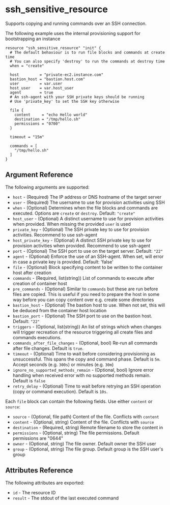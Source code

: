 # ssh_sensitive_resource

Supports copying and running commands over an
SSH connection.

The following example uses the internal provisioning support for bootstrapping an instance

```hcl
resource "ssh_sensitive_resource" "init" {
  # The default behaviour is to run file blocks and commands at create time
  # You can also specify 'destroy' to run the commands at destroy time
  when = "create"
  
  host         = "private-ec2.instance.com"
  bastion_host = "bastion.host.com"
  user         = var.user
  host_user    = var.host_user
  agent        = true
  # An ssh-agent with your SSH private keys should be running
  # Use 'private_key' to set the SSH key otherwise
  
  file {
    content     = "echo Hello world"
    destination = "/tmp/hello.sh"
    permissions = "0700"
  }
  
  timeout = "15m"
  
  commands = [
    "/tmp/hello.sh"
  ]
}
```

## Argument Reference

The following arguments are supported:

* `host` - (Required) The IP address or DNS hostname of the target server
* `user` - (Required) The username to use for provision activities using SSH
* `when` - (Optional) Determines when the file blocks and commands are executed. Options are `create` or `destroy`. Default: `"create"`
* `host_user` - (Optional) A distinct username to use for provision activities when provided. When missing the provided `user` is used
* `private_key` - (Optional) The SSH private key to use for provision activities. Recommend to use ssh-agent
* `host_private_key` - (Optional) A distinct SSH private key to use for provision activities when provided. Recommend to use ssh-agent
* `port` - (Optional) The SSH port to use on the target server. Default: `"22"`
* `agent` - (Optional) Enforce the use of an SSH-agent. When set, will error in case a private key is provided. Default: 'false'
* `file` - (Optional) Block specifying content to be written to the container host after creation
* `commands` - (Required, list(string)) List of commands to execute after creation of container host
* `pre_commands` - (Optional) Similar to `commands` but these are run before files are copied. This is useful if you need to prepare
  the host in some way before you can copy content over e.g. create some directories
* `bastion_host` - (Optional) The bastion host to use.  When not set, this will be deduced from the container host location
* `bastion_port` - (Optional) The SSH port to use on the bastion host. Default: `"22"`
* `triggers` - (Optional, list(string)) An list of strings which when changes will trigger recreation of the resource triggering
  all create files and commands executions.
* `commands_after_file_changes` - (Optional, bool) Re-run all commands after file changes. Default is `true`.
* `timeout` - (Optional) Time to wait before considering provisioning as unsuccessful. This spans the copy and command phase. Default is `5m`. Accept seconds (e.g. `300s`) or minutes (e.g. `30m`)
* `ignore_no_supported_methods_remain` - (Optional, bool) Ignore error handling when received error with no supported methods remain. Default is `false` 
* `retry_delay` - (Optional) Time to wait before retrying an SSH operation (copy or command execution). Default is `10s`.

Each `file` block can contain the following fields. Use either `content` or `source`:

* `source` - (Optional, file path) Content of the file. Conflicts with `content`
* `content` - (Optional, string) Content of the file. Conflicts with `source`
* `destination` - (Required, string) Remote filename to store the content in
* `permissions` - (Optional, string) The file permissions. Default permissions are "0644"
* `owner` - (Optional, string) The file owner. Default owner the SSH user
* `group` - (Optional, string) The file group. Default group is the SSH user's group

## Attributes Reference

The following attributes are exported:

* `id` - The resource ID
* `result` - The stdout of the last executed command
